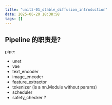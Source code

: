 ```yaml
---
title: "unit3-01_stable_diffusion_introduction"
date: 2025-06-20 18:38:58
tags: []
---
```

## Pipeline 的职责是?

pipe:
- unet
- vae
- text_encoder
- image_encoder
- feature_extractor
- tokenizer (is a nn.Module without params)
- scheduler
- safety_checker ?
